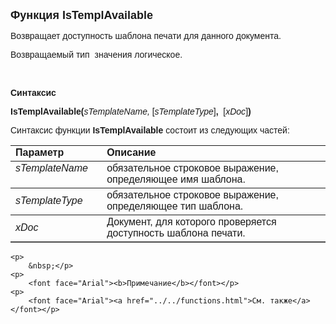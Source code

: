 ﻿<html>
<head>
<title>IsTemplAvailable</title>
    <style type="text/css">
        .style1 {
            font-family: Arial;
        }
    </style>
</head>

<body>

<p><font size="4" face="Arial"><strong>Функция IsTemplAvailable</strong></font></p>

<p><font face="Arial">Возвращает доступность шаблона печати для данного документа. </font></p>

<p><font face="Arial">Возвращаемый тип&nbsp; значения логическое.</font></p>
    <p>&nbsp;</p>

<p><font face="Arial"><b>Синтаксис</b></font></p>

<p><span class="style1"><strong>IsTemplAvailable</strong></span><font face="Arial"><strong>(</strong><em>sTemplateName, 
    </em>[<em>sTemplateType</em>]<strong>, </strong>&nbsp;[<em>xDoc</em>]<strong>)</strong></font></p>

<p><font face="Arial">Синтаксис функции <strong>IsTemplAvailable</strong><span class="style1"><strong>
    </strong></span>состоит из следующих частей:</font></p>

<table border="1" cellPadding="5" cols="2" frame="below" rules="rows">
<TBODY>
  <tr vAlign="top">
    <td class="label" width="29%"><font face="Arial"><b>Параметр</b></font></td>
    <td class="label" width="71%"><font face="Arial"><strong>Описание</strong></font></td>
  </tr>
  <tr vAlign="top">
    <td width="29%"><em><font face="Arial">sTemplateName</font></em></td>
    <td width="71%"><font face="Arial">обязательное строковое выражение, определяющее 
        имя шаблона.</font></td>
  </tr>
    <tr>
    <td width="29%"><font face="Arial"><em>sTemplateType</em></font></td>
    <td width="71%"><font face="Arial">обязательное строковое выражение, определяющее 
        тип шаблона.</font></td>
    </tr>
    <tr>
    <td width="29%"><font face="Arial"><em>xDoc</em></font></td>
    <td width="71%"><font face="Arial">Документ, для которого проверяется доступность 
        шаблона печати. </font></td>
    </tr>
    </table>

    <p>
        &nbsp;</p>
    <p>
        <font face="Arial"><b>Примечание</b></font></p>
    <p>
        <font face="Arial"><a href="../../functions.html">См. также</a></font></p>

</body>
</html>
